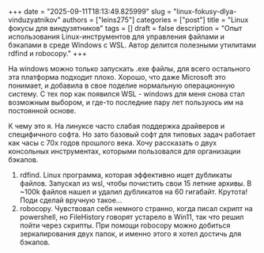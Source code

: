 +++
date        = "2025-09-11T18:13:49.825999"
slug        = "linux-fokusy-dlya-vinduzyatnikov"
authors     = ["leins275"]
categories  = ["post"]
title       = "Linux фокусы для виндузятников"
tags        = []
draft       = false
description = "Опыт использования Linux-инструментов для управления файлами и бэкапами в среде Windows с WSL. Автор делится полезными утилитами rdfind и robocopy."
+++

На windows можно только запускать .exe файлы, для всего остального эта платформа подходит плохо. Хорошо, что даже Microsoft это понимает, и добавила в свое поделие нормальную операционную систему. С тех пор как появился WSL - windows для меня снова стал возможным выбором, и где-то последние пару лет пользуюсь им на постоянной основе.

К чему это я. На линуксе часто слабая поддержка драйверов и специфичного софта. Но зато базовый софт для типовых задач работает как часы с 70х годов прошлого века. Хочу рассказать о двух консольных инструментах, которыми пользовался для организации бэкапов.

1. rdfind. Linux программа, которая эффективно ищет дубликаты файлов. Запускал из wsl, чтобы почистить свои 15 летние архивы. В ~100k файлов нашел и удалил дубликатов на 60 гигабайт. Крутота! Поди сделай вручную такое...
2. robocopy. Чувствовал себя немного странно, когда писал скрипт на powershell, но FileHistory говорят устарело в Win11, так что решил пойти через скрипты. При помощи robocopy можно добиться зеркалирования двух папок, и именно этого я хотел достичь для бэкапов.
  